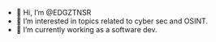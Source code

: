 - 👋 Hi, I’m @EDGZTNSR
- 👀 I’m interested in topics related to cyber sec and OSINT.
- 🌱 I’m currently working as a software dev.

<!---
EDGZTNSR/EDGZTNSR is a ✨ special ✨ repository because its `README.md` (this file) appears on your GitHub profile.
You can click the Preview link to take a look at your changes.
--->
